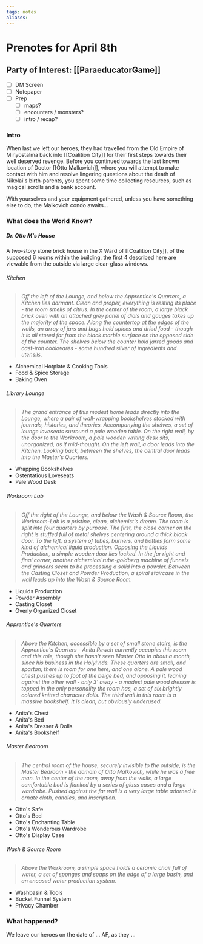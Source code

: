 ```yaml
---
tags: notes
aliases:
---
```


# Prenotes for April 8th
## Party of Interest: [[ParaeducatorGame]]
- [ ] DM Screen
- [ ] Notepaper
- [ ] Prep
	- [ ] maps?
	- [ ] encounters / monsters?
	- [ ] intro / recap?

### Intro

When last we left our heroes, they had travelled from the Old Empire of Minyostalma back into [[Coalition City]] for their first steps towards their well deserved revenge. Before you continued towards the last known location of Doctor [[Otto Malkovich]], where you will attempt to make contact with him and resolve lingering questions about the death of Nikolai's birth-parents, you spent some time collecting resources, such as magical scrolls and a bank account.

With yourselves and your equipment gathered, unless you have something else to do, the Malkovich condo awaits...

### What does the World Know?

##### Dr. Otto M's House
A two-story stone brick house in the X Ward of [[Coalition City]], of the supposed 6 rooms within the building, the first 4 described here are viewable from the outside via large clear-glass windows.

###### Kitchen
> *Off the left of the Lounge, and below the Apprentice's Quarters, a Kitchen lies dormant. Clean and proper, everything is resting its place - the room smells of citrus. In the center of the room, a large black brick oven with an attached grey panel of dials and gauges takes up the majority of the space. Along the countertop at the edges of the walls, an array of jars and bags hold spices and dried food - though it is all stored far from the black marble surface on the opposed side of the counter. The shelves below the counter hold jarred goods and cast-iron cookwares - some hundred silver of ingredients and utensils.*

- Alchemical Hotplate & Cooking Tools
- Food & Spice Storage
- Baking Oven

###### Library Lounge
> *The grand entrance of this modest home leads directly into the Lounge, where a pair of wall-wrapping bookshelves stocked with journals, histories, and theories. Accompanying the shelves, a set of lounge loveseats surround a pale wooden table. On the right wall, by the door to the Workroom, a pale wooden writing desk sits, unorganized, as if mid-thought. On the left wall, a door leads into the Kitchen. Looking back, between the shelves, the central door leads into the Master's Quarters.*

- Wrapping Bookshelves
- Ostentatious Loveseats
- Pale Wood Desk

###### Workroom Lab
> *Off the right of the Lounge, and below the Wash & Source Room, the Workroom-Lab is a pristine, clean, alchemist's dream. The room is split into four quarters by purpose. The first, the close corner on the right is stuffed full of metal shelves centering around a thick black door. To the left, a system of tubes, burners, and bottles form some kind of alchemical liquid production. Opposing the Liquids Production, a simple wooden door lies locked. In the far right and final corner, another alchemical rube-goldberg machine of funnels and grinders seem to be processing a solid into a powder. Between the Casting Closet and Powder Production, a spiral staircase in the wall leads up into the Wash & Source Room.*

- Liquids Production
- Powder Assembly
- Casting Closet
- Overly Organized Closet

###### Apprentice's Quarters
> *Above the Kitchen, accessible by a set of small stone stairs, is the Apprentice's Quarters - Anita Rewch currently occupies this room and this role, though she hasn't seen Master Otto in about a month, since his business in the Holyl'nds. These quarters are small, and spartan; there is room for one here, and one alone. A pale wood chest pushes up to foot of the beige bed, and opposing it, leaning against the other wall - only 3' away - a modest pale wood dresser is topped in the only personality the room has, a set of six brightly colored knitted character dolls. The third wall in this room is a massive bookshelf. It is clean, but obviously underused.*

- Anita's Chest
- Anita's Bed
- Anita's Dresser & Dolls
- Anita's Bookshelf

###### Master Bedroom
> *The central room of the house, securely invisible to the outside, is the Master Bedroom - the domain of Otto Malkovich, while he was a free man. In the center of the room, away from the walls, a large comfortable bed is flanked by a series of glass cases and a large wardrobe. Pushed against the far wall is a very large table adorned in ornate cloth, candles, and inscription.*

- Otto's Safe
- Otto's Bed
- Otto's Enchanting Table
- Otto's Wonderous Wardrobe
- Otto's Display Case

###### Wash & Source Room
> *Above the Workroom, a simple space holds a ceramic chair full of water, a set of sponges and soaps on the edge of a large basin, and an encased water production system.*

- Washbasin & Tools
- Bucket Funnel System
- Privacy Chamber

### What happened?


We leave our heroes on the date of ... AF, as they ...